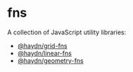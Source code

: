 # fns

A collection of JavaScript utility libraries:

- [@haydn/grid-fns](packages/grid-fns/README.md)
- [@haydn/linear-fns](packages/linear-fns/README.md)
- [@haydn/geometry-fns](packages/geometry-fns/README.md)
